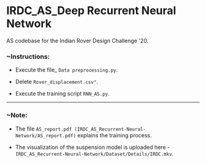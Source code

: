 # IRDC_AS_Deep Recurrent Neural Network
AS codebase for the Indian Rover Design Challenge '20.

### ~Instructions:

* Execute the file_ `Data preprocessing.py`.
  
* Delete `Rover_displacement.csv"`.  
  
* Execute the training script `RNN_AS.py`.

-------------------------------------------------------------------------------------------------------------------------------------------------------
### ~Note:  

* The file `AS_report.pdf (IRDC_AS_Recurrent-Neural-Network/AS_report.pdf)` explains the training process.  

* The visualization of the suspension model is uploaded here - `IRDC_AS_Recurrent-Neural-Network/Dataset/Details/IRDC.mkv`.


